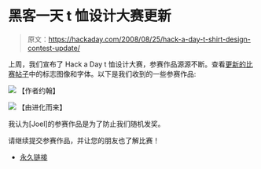 # 黑客一天 t 恤设计大赛更新

> 原文：<https://hackaday.com/2008/08/25/hack-a-day-t-shirt-design-contest-update/>

上周，我们宣布了 Hack a Day t 恤设计大赛，参赛作品源源不断。查看[更新的比赛帖子](http://www.hackaday.com/2008/08/18/hack-a-day-t-shirt-design-contest/)中的标志图像和字体。以下是我们收到的一些参赛作品:

![](img/75bdbe4afee0d6199aeec9a1e14a31d7.png)
【作者约翰】

![](img/7b450cb0f8c127cf27634c170c14111f.png)
【由进化而来】

我认为[Joel]的参赛作品是为了防止我们随机发奖。

请继续提交参赛作品，并让您的朋友也了解比赛！

*   [永久链接](http://www.hackaday.com/2008/08/18/hack-a-day-t-shirt-design-contest/)